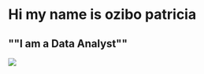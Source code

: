# Hi my name is ozibo patricia
## ""I am a Data Analyst""
![](https://www.linkedin.com/in/patricia-ozibo-293569274)

